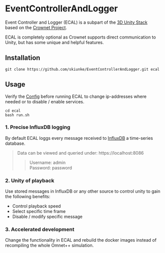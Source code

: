 # EventControllerAndLogger

Event Controller and Logger (ECAL) is a subpart of the [3D Unity Stack](https://github.com/skiunke/CrownetUnity) based on the [Crownet Project](https://crownet.org/).

ECAL is completely optional as Crownet supports direct communication to Unity, but has some unique and helpful features.


## Installation


```shell
git clone https://github.com/skiunke/EventControllerAndLogger.git ecal
```
## Usage
Verify the [Config](https://github.com/skiunke/EventControllerAndLogger/blob/main/EventControllerAndLogger/config.yaml) before running ECAL to change ip-addresses where needed or to disable / enable services.

```shell
cd ecal
bash run.sh
```


### 1. Precise InfluxDB logging
By default ECAL loggs every message received to [InfluxDB](https://www.influxdata.com/) a time-series database.


> Data can be viewed and queried under: https://localhost:8086
> > Username: admin <br>
> > Password: password

### 2. Unity of playback
Use stored messages in InfluxDB or any other source to control unity to gain the following benefits:
- Control playback speed
- Select specific time frame
- Disable / modify specific message


### 3. Accelerated development

Change the functionality in ECAL and rebuild the docker images instead of recompiling the whole Omnet++ simulation.